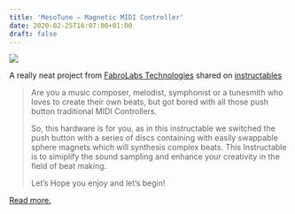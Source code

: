 ```yaml
---
title: 'MesoTune – Magnetic MIDI Controller'
date: 2020-02-25T16:07:00+01:00
draft: false
---
```


[![](https://cdn-blog.adafruit.com/uploads/2020/02/F55O12YK5R39EN0.LARGE_.jpg)](https://www.instructables.com/id/MesoTune-Magnetic-MIDI-Controller/)

A really neat project from [FabroLabs Technologies](https://www.instructables.com/member/FabroLabs+Technologies/) shared on [instructables](https://www.instructables.com/id/MesoTune-Magnetic-MIDI-Controller/)

> Are you a music composer, melodist, symphonist or a tunesmith who loves to create their own beats, but got bored with all those push button traditional MIDI Controllers.
> 
> So, this hardware is for you, as in this instructable we switched the push button with a series of discs containing with easily swappable sphere magnets which will synthesis complex beats. This Instructable is to simiplify the sound sampling and enhance your creativity in the field of beat making.
> 
> Let’s Hope you enjoy and let’s begin!

[Read more.](https://www.instructables.com/id/MesoTune-Magnetic-MIDI-Controller/)